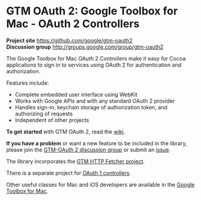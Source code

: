 # GTM OAuth 2: Google Toolbox for Mac - OAuth 2 Controllers #

**Project site** <https://github.com/google/gtm-oauth2><br>
**Discussion group** <http://groups.google.com/group/gtm-oauth2>


The Google Toolbox for Mac OAuth 2 Controllers make it easy for Cocoa
applications to sign in to services using OAuth 2 for authentication and
authorization.

Features include:
- Complete embedded user interface using WebKit
- Works with Google APIs and with any standard OAuth 2 provider
- Handles sign-in, keychain storage of authorization token, and authorizing of requests
- Independent of other projects

**To get started** with GTM OAuth 2, read the [wiki](https://github.com/google/gtm-oauth2/wiki).

**If you have a problem** or want a new feature to be included in the library,
please join the
[GTM-OAuth 2 discussion group](http://groups.google.com/group/gtm-oauth2)
or submit an [issue](https://github.com/google/gtm-oauth2/issues).

The library incorporates the
[GTM HTTP Fetcher project](https://github.com/google/gtm-http-fetcher/).

There is a separate project for [OAuth 1 controllers](https://github.com/google/gtm-oauth).

Other useful classes for Mac and iOS developers are available in the
[Google Toolbox for Mac](https://github.com/google/google-toolbox-for-mac).
